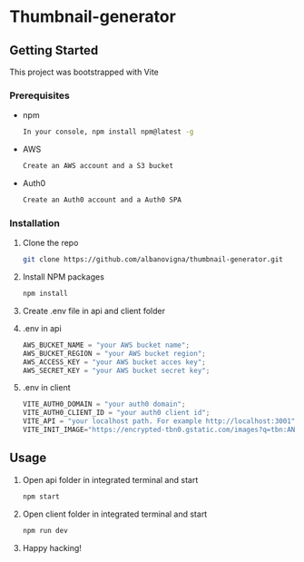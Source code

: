 # Thumbnail-generator

## Getting Started

This project was bootstrapped with Vite

### Prerequisites

- npm
  ```sh
  In your console, npm install npm@latest -g
  ```
- AWS
  ```sh
  Create an AWS account and a S3 bucket
  ```
- Auth0
  ```sh
  Create an Auth0 account and a Auth0 SPA
  ```

### Installation

1. Clone the repo
   ```sh
   git clone https://github.com/albanovigna/thumbnail-generator.git
   ```
2. Install NPM packages
   ```sh
   npm install
   ```
3. Create .env file in api and client folder

4. .env in api
   ```js
   AWS_BUCKET_NAME = "your AWS bucket name";
   AWS_BUCKET_REGION = "your AWS bucket region";
   AWS_ACCESS_KEY = "your AWS bucket acces key";
   AWS_SECRET_KEY = "your AWS bucket secret key";
   ```
5. .env in client
   ```js
   VITE_AUTH0_DOMAIN = "your auth0 domain";
   VITE_AUTH0_CLIENT_ID = "your auth0 client id";
   VITE_API = "your localhost path. For example http://localhost:3001";
   VITE_INIT_IMAGE="https://encrypted-tbn0.gstatic.com/images?q=tbn:ANd9GcTelVna9__Qwt9GifGdE0R4FmsiTmZjoSE1vnC4LXdgozvqbjiOGufuXrladHL7nXowTt4&usqp=CAU"
   ```

## Usage

1. Open api folder in integrated terminal and start
   ```sh
   npm start
   ```
2. Open client folder in integrated terminal and start
   ```sh
   npm run dev
   ```
3. Happy hacking!

